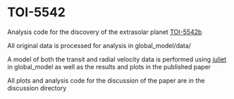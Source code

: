 # TOI-5542
Analysis code for the discovery of the extrasolar planet [TOI-5542b](https://ui.adsabs.harvard.edu/abs/2022arXiv220914830G/abstract)

All original data is processed for analysis in global_model/data/

A model of both the transit and radial velocity data is performed using [juliet](https://juliet.readthedocs.io/en/latest/index.html) in global_model as well as the results and plots in the published paper

All plots and analysis code for the discussion of the paper are in the discussion directory
